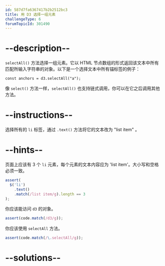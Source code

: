 ```yaml
---
id: 587d7fa6367417b2b2512bc3
title: 用 D3 选择一组元素
challengeType: 6
forumTopicId: 301490
---
```


# --description--

`selectAll()` 方法选择一组元素。它以 HTML 节点数组的形式返回该文本中所有匹配所输入字符串的对象。以下是一个选择文本中所有锚标签的例子：

`const anchors = d3.selectAll("a");`

像 `select()` 方法一样，`selectAll()` 也支持链式调用，你可以在它之后调用其他方法。

# --instructions--

选择所有的 `li` 标签，通过 `.text()` 方法将它的文本改为 "list item" 。

# --hints--

页面上应该有 3 个 `li` 元素，每个元素的文本内容应为 'list item'。大小写和空格必须一致。

```js
assert(
  $('li')
    .text()
    .match(/list item/g).length == 3
);
```

你应该能访问 `d3` 的对象。

```js
assert(code.match(/d3/g));
```

你应该使用 `selectAll` 方法。

```js
assert(code.match(/\.selectAll/g));
```

# --solutions--

